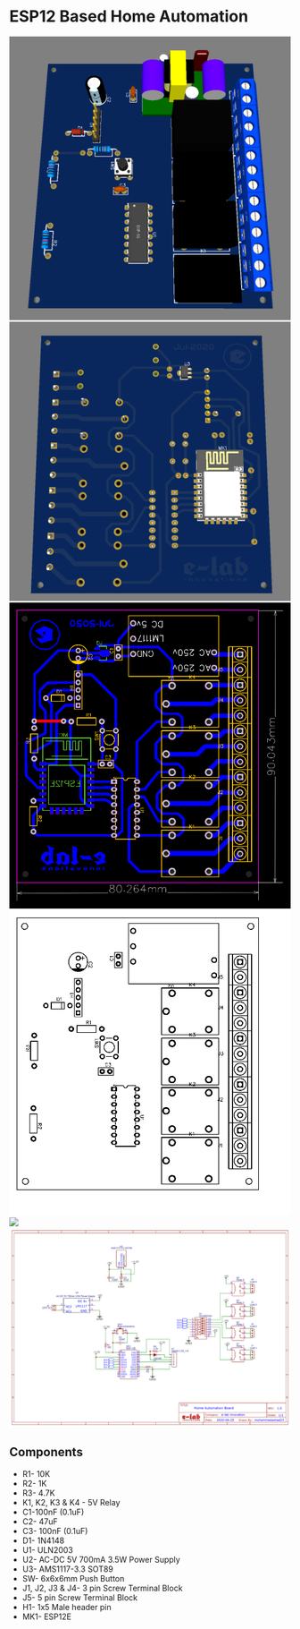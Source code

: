 # ESP12 Based Home Automation

<img src="images/3D_Top.png">
<img src="images/3D_Bottom.png">
<img src="images/PCB_01.png">
<img src="images/PCB_02.png">
<img src="images/PCB_03.png">
<img src="images/Schematic.png">

## Components
- R1- 10K
- R2- 1K
- R3- 4.7K
- K1, K2, K3 & K4 - 5V Relay
- C1-100nF (0.1uF)
- C2- 47uF
- C3- 100nF (0.1uF)
- D1- 1N4148
- U1- ULN2003
- U2- AC-DC 5V 700mA 3.5W Power Supply
- U3- AMS1117-3.3 SOT89
- SW- 6x6x6mm Push Button
- J1, J2, J3 & J4- 3 pin Screw Terminal Block
- J5- 5 pin Screw Terminal Block
- H1- 1x5 Male header pin
- MK1- ESP12E